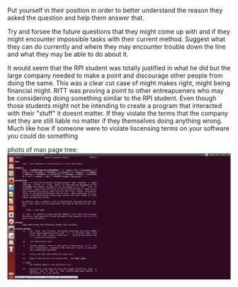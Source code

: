 Put yourself in their position in order to better understand the reason they asked the question and help them answer that.

Try and forsee the future questions that they might come up with and if they might encounter impossible tasks with their current method. Suggest what they can do currently and where they may encounter trouble down the line and what they may be able to do about it.


It would seem that the RPI student was totally justified in what he did but the large company needed to make a point and discourage other people from doing the same. This was a clear cut case of might makes right, might being financial might. RITT was proving a point to other entreapueners who may be considering doing something similar to the RPI student. Even though those students might not be intending to create a program that interacted with their "stuff" it doesnt matter. If they violate the terms that the company set they are still liable no matter if they themselves doing anything wrong. Much like how if someone were to violate liscensing terms on your software you could do something 

photo of man page tree:
	![manTreePic](screenshotManTree.png)
